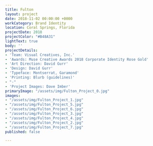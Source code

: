 ```yaml
---
title: Fulton
layout: project
date: 2018-11-02 00:00:00 +0000
workCategory: Brand Identity
location: Coral Springs, Florida
projectDate: 2018
projectColor: "#B48A31"
lightText: true
body: ''
projectDetails:
- 'Team: Visual Creatives, Inc.'
- 'Awards: Muse Creative Awards 2018 Corporate Identity Rose Gold'
- 'Art Direction: David Gurr'
- 'Design: David Gurr'
- 'Typeface: Montserrat, Garamond'
- 'Printing: Blurb (guidelines)'
- "-"
- 'Project Images: Dave Imber'
primaryImage: "/assets/img/Fulton_Project_0.jpg"
images:
- "/assets/img/Fulton_Project_1.jpg"
- "/assets/img/Fulton_Project_5.jpg"
- "/assets/img/Fulton_Project_6.jpg"
- "/assets/img/Fulton_Project_3.jpg"
- "/assets/img/Fulton_Project_4.jpg"
- "/assets/img/Fulton_Project_2.jpg"
- "/assets/img/Fulton_Project_7.jpg"
published: false

---
```

